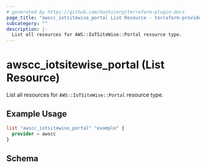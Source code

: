 ```yaml
---
# generated by https://github.com/hashicorp/terraform-plugin-docs
page_title: "awscc_iotsitewise_portal List Resource - terraform-provider-awscc"
subcategory: ""
description: |-
  List all resources for AWS::IoTSiteWise::Portal resource type.
---
```


# awscc_iotsitewise_portal (List Resource)

List all resources for `AWS::IoTSiteWise::Portal` resource type.

## Example Usage

```terraform
list "awscc_iotsitewise_portal" "example" {
  provider = awscc
}
```

<!-- schema generated by tfplugindocs -->
## Schema
